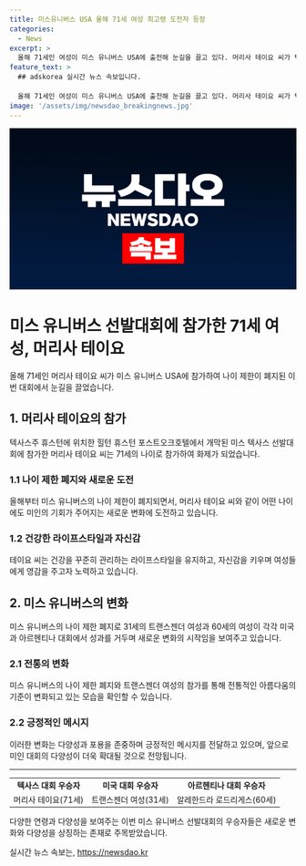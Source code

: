 ```yaml
---
title: 미스유니버스 USA 올해 71세 여성 최고령 도전자 등장
categories:
  - News
excerpt: >
  올해 71세인 여성이 미스 유니버스 USA에 출전해 눈길을 끌고 있다. 머리사 테이요 씨가 텍사스주 휴스턴에 있는 힐턴 휴스턴 포스트오크호텔에서 개막된 미스 텍사스 선발대회에 참가했다. 테이요는 새로운 경험을 하게 돼 기쁘고 놀랍다. 여성들이 어떤 나이에도 육체적, 정신적인 아름다움을 위해 노력하도록 자신감을 주기 위해 노력할 것이라고 밝혔다. 1952년부터 시작된 미스 유니버스에서는 올해부터 나이와 결혼, 임신 등의 제한이 없어졌으며, 다양한 연령대의 참가자들이 주목받고 있다.
feature_text: >
  ## adskorea 실시간 뉴스 속보입니다.

  올해 71세인 여성이 미스 유니버스 USA에 출전해 눈길을 끌고 있다. 머리사 테이요 씨가 텍사스주 휴스턴에 있는 힐턴 휴스턴 포스트오크호텔에서 개막된 미스 텍사스 선발대회에 참가했다. 테이요는 새로운 경험을 하게 돼 기쁘고 놀랍다. 여성들이 어떤 나이에도 육체적, 정신적인 아름다움을 위해 노력하도록 자신감을 주기 위해 노력할 것이라고 밝혔다. 1952년부터 시작된 미스 유니버스에서는 올해부터 나이와 결혼, 임신 등의 제한이 없어졌으며, 다양한 연령대의 참가자들이 주목받고 있다.
image: '/assets/img/newsdao_breakingnews.jpg'
---
```


<p><img src="/assets/img/newsdao_breakingnews.jpg" alt="adskorea 속보" /></p>

<h1>미스 유니버스 선발대회에 참가한 71세 여성, 머리사 테이요</h1>

<p data-ke-size="size16">올해 71세인 머리사 테이요 씨가 미스 유니버스 USA에 참가하여 나이 제한이 폐지된 이번 대회에서 눈길을 끌었습니다.</p>

<h2>1. 머리사 테이요의 참가</h2>

<p data-ke-size="size16">텍사스주 휴스턴에 위치한 힐턴 휴스턴 포스트오크호텔에서 개막된 미스 텍사스 선발대회에 참가한 머리사 테이요 씨는 71세의 나이로 참가하여 화제가 되었습니다. </p>

<h3>1.1 나이 제한 폐지와 새로운 도전</h3>

<p data-ke-size="size16">올해부터 미스 유니버스의 나이 제한이 폐지되면서, 머리사 테이요 씨와 같이 어떤 나이에도 미인의 기회가 주어지는 새로운 변화에 도전하고 있습니다.</p>

<h3>1.2 건강한 라이프스타일과 자신감</h3>

<p data-ke-size="size16">테이요 씨는 건강을 꾸준히 관리하는 라이프스타일을 유지하고, 자신감을 키우며 여성들에게 영감을 주고자 노력하고 있습니다.</p>

<h2>2. 미스 유니버스의 변화</h2>

<p data-ke-size="size16">미스 유니버스의 나이 제한 폐지로 31세의 트랜스젠더 여성과 60세의 여성이 각각 미국과 아르헨티나 대회에서 성과를 거두며 새로운 변화의 시작임을 보여주고 있습니다.</p>

<h3>2.1 전통의 변화</h3>

<p data-ke-size="size16">미스 유니버스의 나이 제한 폐지와 트랜스젠더 여성의 참가를 통해 전통적인 아름다움의 기준이 변화되고 있는 모습을 확인할 수 있습니다.</p>

<h3>2.2 긍정적인 메시지</h3>

<p data-ke-size="size16">이러한 변화는 다양성과 포용을 존중하며 긍정적인 메시지를 전달하고 있으며, 앞으로 미인 대회의 다양성이 더욱 확대될 것으로 전망됩니다.</p>

<hr>

<table>
    <tr>
        <td style="text-align: center; height: 17px;"><b>텍사스 대회 우승자</b></td>
        <td style="text-align: center; height: 17px;"><b>미국 대회 우승자</td>
    <td style="text-align: center; height: 17px;"><b>아르헨티나 대회 우승자</b></td>
    </tr>
    <tr>
        <td style="text-align: center; height: 17px;">머리사 테이요(71세)</td>
        <td style="text-align: center; height: 17px;">트랜스젠더 여성(31세)</td>
        <td style="text-align: center; height: 17px;">알레한드라 로드리게스(60세)</td>
    </tr>
</table>

<p data-ke-size="size16">다양한 연령과 다양성을 보여주는 이번 미스 유니버스 선발대회의 우승자들은 새로운 변화와 다양성을 상징하는 존재로 주목받았습니다.</p>
실시간 뉴스 속보는, <a href="https://newsdao.kr" rel="dofollow">https://newsdao.kr</a>


